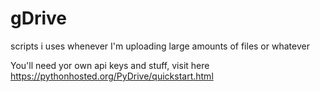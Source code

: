 # gDrive
scripts i uses whenever I'm uploading large amounts of files or whatever

You'll need yor own api keys and stuff, visit here https://pythonhosted.org/PyDrive/quickstart.html
